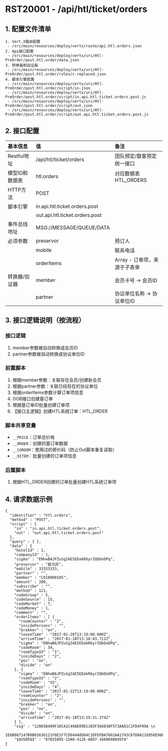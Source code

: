 # RST20001 - /api/htl/ticket/orders

## 1. 配置文件清单

```
1. Vert.X路由配置
 - /src/main/resources/deploy/vertx/route/api.htl.orders.json
2. Api接口配置
 - /src/main/resources/deploy/vertx/uri/Htl-PreOrder/post.htl.order/data.json
3. 转换器和验证器
 - /src/main/resources/deploy/vertx/uri/Htl-PreOrder/post.htl.order/rules/c-replaced.json
4. 脚本引擎配置
 - /src/main/resources/deploy/vertx/uri/Htl-PreOrder/post.htl.order/script/in.json
 - /src/main/resources/deploy/vertx/uri/Htl-PreOrder/post.htl.order/script/in.api.htl.ticket.orders.post.js
 - /src/main/resources/deploy/vertx/uri/Htl-PreOrder/post.htl.order/script/out.json
 - /src/main/resources/deploy/vertx/uri/Htl-PreOrder/post.htl.order/script/out.api.htl.ticket.orders.post.js
```

## 2. 接口配置

| 基本信息 | 值 | 备注 |
| :--- | :--- | :--- |
| Restful地址 | /api/htl/ticket/orders | 团队预定/散客预定统一接口 |
| 模型ID和数据表 | htl.orders | 对应数据表HTL\_ORDERS |
| HTTP方法 | POST |  |
| 脚本引擎 | in.api.htl.ticket.orders.post |  |
|  | out.api.htl.ticket.orders.post |  |
| 事件总线地址 | MSG://MESSAGE/QUEUE/DATA |  |
| 必须参数 | preservor | 预订人 |
|  | mobile | 联系电话 |
|  | orderItems | Array - 订单项，来源于子表单 |
| 转换器/验证器 | member | 会员卡号 -&gt; 会员ID |
|  | partner | 协议单位名称 -&gt; 协议单位ID |

## 3. 接口逻辑说明（按流程）

### 接口逻辑

1. member参数被自动转换成会员ID
2. partner参数被自动转换成协议单位ID

### 前置脚本

1. 根据member参数：关联存在会员/创建新会员
2. 根据partner参数：关联已经存在的协议单位
3. 根据orderItems参数计算订单项信息
4. OOB接口创建基订单
5. 根据基订单ID批量创建订单项
6. 【接口主逻辑】创建HTL系统订单：HTL\_ORDER

### 脚本共享变量

* `__PRICE`：订单总价格
* `__ORDER`：创建的基订单数据
* `__COROOM`：使用过的房价码（防止Out脚本重复读取）
* `__OITEM`：批量创建的订单项信息

### 后置脚本

1. 根据HTL\_ORDER创建的订单批量创建HTL系统订单项

## 4. 请求数据示例

```
{
  "identifier" : "htl.orders",
  "method" : "POST",
  "script" : {
    "in" : "in.api.htl.ticket.orders.post",
    "out" : "out.api.htl.ticket.orders.post"
  },
  "query" : { },
  "data" : {
    "hotelId" : 1,
    "companyId" : 1,
    "sigma" : "ENhwBAJPZuSgIAE5EDakR6yrIQbOoOPq",
    "preservor" : "裴元庆",
    "mobile" : 33333333,
    "partner" : "",
    "member" : "CD10000105",
    "amount" : 200,
    "subscribe" : "",
    "method" : 121,
    "codeGroup" : 5,
    "codeSource" : 15,
    "codeMarket" : 7,
    "codeMoney" : 1,
    "comment" : "",
    "orderItems" : [ {
      "roomCounter" : "2",
      "insidePersons" : "",
      "brekker" : "on",
      "leaveTime" : "2017-01-20T13:18:00.000Z",
      "arriveTime" : "2017-01-18T13:18:43.711Z",
      "sigma" : "ENhwBAJPZuSgIAE5EDakR6yrIQbOoOPq",
      "codeRoom" : 34,
      "roomTypeId" : "1",
      "insideDays" : "2",
      "pos" : "on",
      "divide" : "on"
    }, {
      "sigma" : "ENhwBAJPZuSgIAE5EDakR6yrIQbOoOPq",
      "roomTypeId" : "2",
      "codeRoom" : "55",
      "insideDays" : "4",
      "leaveTime" : "2017-01-22T13:19:00.000Z",
      "roomCounter" : "2",
      "insidePersons" : "",
      "brekker" : "on",
      "pos" : "on",
      "divide" : "on",
      "arriveTime" : "2017-01-18T13:19:31.374Z"
    } ],
    "sig" : "12065B409F10CA1C49AE09D1185F368830F573AA61C1FD4F09A \n
      1E6B087147B0B83636121F0E1F7CD94440D84C1DFEFBA7602AA1743C67D0A21E058E96ED5CBB8",
    "$$USER$$" : "87655095-15A0-412E-A887-1660040845FA"
}
```



